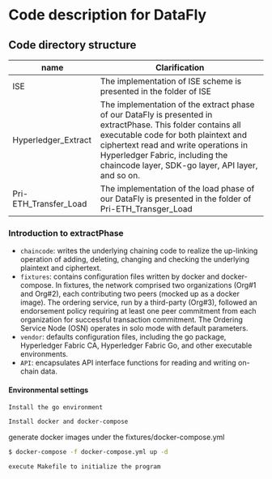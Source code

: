 # Code description for DataFly
## Code directory structure
| name       | Clarification                  |
| --------------- | ---------------------- |
|ISE	| The implementation of ISE scheme is presented in the folder of ISE|
| Hyperledger_Extract | The implementation of the extract phase of our DataFly is presented in extractPhase. This folder contains all executable code for both plaintext and ciphertext read and write operations in Hyperledger Fabric, including the chaincode layer, SDK-go layer, API layer, and so on.|
| Pri-ETH_Transfer_Load   |  The implementation of the load phase of our DataFly is presented in the folder of Pri-ETH_Transger_Load|


### Introduction to extractPhase

- `chaincode`: writes the underlying chaining code to realize the up-linking operation of adding, deleting, changing and checking the underlying plaintext and ciphertext.
- `fixtures`: contains configuration files written by docker and docker-compose.
  In fixtures, the network comprised two organizations
  (Org#1 and Org#2), each contributing two peers (mocked up
  as a docker image). The ordering service, run by a third-party
  (Org#3), followed an endorsement policy requiring at least
  one peer commitment from each organization for successful
  transaction commitment. The Ordering Service Node (OSN)
  operates in solo mode with default parameters.
- `vendor`: defaults configuration files, including the go package, Hyperledger Fabric CA, 
Hyperledger Fabric Go, and other executable environments.
- `API`: encapsulates API interface functions for reading and writing on-chain data.

#### Environmental settings

```bash
Install the go environment
```
```bash
Install docker and docker-compose
```
generate docker images under the fixtures/docker-compose.yml
```bash
$ docker-compose -f docker-compose.yml up -d 
```
```bash
execute Makefile to initialize the program
```

